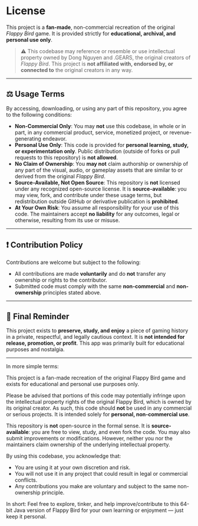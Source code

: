 # License

This project is a **fan-made**, non-commercial recreation of the original *Flappy Bird* game. It is provided strictly for **educational, archival, and personal use only**.

> ⚠️ This codebase may reference or resemble or use intellectual property owned by Dong Nguyen and .GEARS, the original creators of *Flappy Bird*. This project is **not affiliated with, endorsed by, or connected to** the original creators in any way.

---

## ⚖️ Usage Terms

By accessing, downloading, or using any part of this repository, you agree to the following conditions:

- **Non-Commercial Only**: You may **not** use this codebase, in whole or in part, in any commercial product, service, monetized project, or revenue-generating endeavor.
- **Personal Use Only**: This code is provided for **personal learning, study, or experimentation only**. Public distribution (outside of forks or pull requests to this repository) is **not allowed**.
- **No Claim of Ownership**: You **may not** claim authorship or ownership of any part of the visual, audio, or gameplay assets that are similar to or derived from the original *Flappy Bird*.
- **Source-Available, Not Open Source**: This repository is **not** licensed under any recognized open-source license. It is **source-available**: you may view, fork, and contribute under these usage terms, but redistribution outside GitHub or derivative publication is **prohibited**.
- **At Your Own Risk**: You assume all responsibility for your use of this code. The maintainers accept **no liability** for any outcomes, legal or otherwise, resulting from its use or misuse.

---

## ❗ Contribution Policy

Contributions are welcome but subject to the following:

- All contributions are made **voluntarily** and do **not** transfer any ownership or rights to the contributor.
- Submitted code must comply with the same **non-commercial** and **non-ownership** principles stated above.

---

## 🛑 Final Reminder

This project exists to **preserve, study, and enjoy** a piece of gaming history in a private, respectful, and legally cautious context. It is **not intended for release, promotion, or profit**. This app was primarily built for educational purposes and nostalgia.

---

In more simple terms:

This project is a fan-made recreation of the original Flappy Bird game and exists for educational and personal use purposes only.  
  
Please be advised that portions of this code may potentially infringe upon the intellectual property rights of the original Flappy Bird, which is owned by its original creator. As such, this code should **not** be used in any commercial or serious projects. It is intended solely for **personal, non-commercial use**.  
  
This repository is **not** open-source in the formal sense. It is **source-available**: you are free to view, study, and even fork the code. You may also submit improvements or modifications. However, neither you nor the maintainers claim ownership of the underlying intellectual property.  
  
By using this codebase, you acknowledge that:  
- You are using it at your own discretion and risk.  
- You will not use it in any project that could result in legal or commercial conflicts.  
- Any contributions you make are voluntary and subject to the same non-ownership principle.  
  
In short: Feel free to explore, tinker, and help improve/contribute to this 64-bit Java version of Flappy Bird for your own learning or enjoyment — just keep it personal.  
